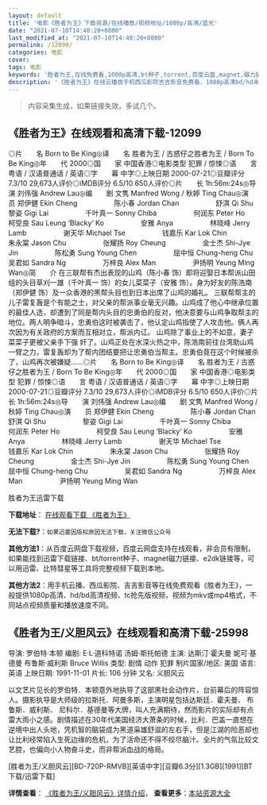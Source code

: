 ```yaml
---
layout: default
title: '电影《胜者为王》下载资源/在线播放/视频地址/1080p/高清/蓝光'
date: "2021-07-10T14:40:20+0800"
last_modified_at: "2021-07-10T14:40:20+0800"
permalink: /12099/
categories: 电影
cover:
tags: 电影
keywords: '胜者为王,在线免费看,1080p高清,bt种子,torrent,百度云盘,magnet,磁力链,迅雷下载资源'
description: '《胜者为王》在线云播放手机西瓜影院吉吉影音免费看，1080p高清bd/hd未删减完整版和tc抢先枪版，mkv/mp4格式，附带bt/torrent种子、magnet/磁力链、百度云盘、网盘资源迅雷下载链接'
---
```


>内容采集生成，如果链接失效，多试几个。


## 《胜者为王》在线观看和高清下载-12099

◎片　　名 Born to Be King◎译　　名 胜者为王 / 古惑仔之胜者为王 / Born To Be King◎年　　代 2000◎国　　家 中国香港◎电影类型 犯罪 / 惊悚◎语　　言 粤语 / 汉语普通话 / 英语◎字　　幕 中字◎上映日期 2000-07-21◎豆瓣评分 7.3/10 29,673人评价◎iMDB评分 6.5/10 650人评价◎片　　长 1h:56m:24s◎导　　演 刘伟强 Andrew Lau◎编　　剧 文隽 Manfred Wong / 秋婷 Ting Chau◎演　　员 郑伊健 Ekin Cheng　　　　　 陈小春 Jordan Chan　　　　　 舒淇 Qi Shu　　　　　 黎姿 Gigi Lai　　　　　 千叶真一 Sonny Chiba　　　　　 何润东 Peter Ho　　　　　 柯受良 Sau Leung ‘Blacky‘ Ko　　　　　 安雅 Anya　　　　　 林晓峰 Jerry Lamb　　　　　 谢天华 Michael Tse　　　　　 钱嘉乐 Kar Lok Chin　　　　　 朱永棠 Jason Chu　　　　　 张耀扬 Roy Cheung　　　　　 金士杰 Shi-Jye Jin　　　　　 陈松勇 Sung Young Chen　　　　　 屈中恒 Chung-heng Chu　　　　　 吴君如 Sandra Ng　　　　　 万梓良 Alex Man　　　　　 尹扬明 Yeung Ming Wan◎简　　介 在三联帮有杰出表现的山鸡（陈小春 饰）即将迎娶日本帮派山田组的头目草刈一雄（千叶真一 饰）的女儿菜菜子（安雅 饰）。身为好友的陈浩南（郑伊健 饰）及一众香港的黑帮头目也到日本出席了山鸡的婚礼。 三联帮帮主的儿子雷复轰是个有能之士，对父亲的帮派事业毫无兴趣。山鸡成了他心中继承位置的最佳人选，却遭到了同是帮内头目的忠勇伯的反对，他决意要与山鸡争取帮主的地位。两人明争暗斗，忠勇伯这时被袭击了，他认定山鸡指使了人攻击他。俩人再次因为有关政府的方案而互相对立，帮派内讧。 山鸡除了事业上的不如意，妻子菜菜子更被父亲手下强 奸了。山鸡正处在水深火热之中，陈浩南前往台湾助山鸡一臂之力，雷复轰却为了帮内团结要把让忠勇伯当帮主。忠勇伯竟在这个时候被杀了，山鸡再次被嫌疑……◎片　　名 Born to Be King◎译　　名 胜者为王 / 古惑仔之胜者为王 / Born To Be King◎年　　代 2000◎国　　家 中国香港◎电影类型 犯罪 / 惊悚◎语　　言 粤语 / 汉语普通话 / 英语◎字　　幕 中字◎上映日期 2000-07-21◎豆瓣评分 7.3/10 29,673人评价◎iMDB评分 6.5/10 650人评价◎片　　长 1h:56m:24s◎导　　演 刘伟强 Andrew Lau◎编　　剧 文隽 Manfred Wong / 秋婷 Ting Chau◎演　　员 郑伊健 Ekin Cheng　　　　　 陈小春 Jordan Chan　　　　　 舒淇 Qi Shu　　　　　 黎姿 Gigi Lai　　　　　 千叶真一 Sonny Chiba　　　　　 何润东 Peter Ho　　　　　 柯受良 Sau Leung ‘Blacky‘ Ko　　　　　 安雅 Anya　　　　　 林晓峰 Jerry Lamb　　　　　 谢天华 Michael Tse　　　　　 钱嘉乐 Kar Lok Chin　　　　　 朱永棠 Jason Chu　　　　　 张耀扬 Roy Cheung　　　　　 金士杰 Shi-Jye Jin　　　　　 陈松勇 Sung Young Chen　　　　　 屈中恒 Chung-heng Chu　　　　　 吴君如 Sandra Ng　　　　　 万梓良 Alex Man　　　　　 尹扬明 Yeung Ming Wan


胜者为王迅雷下载

**下载地址**： [在线观看下载 《胜者为王》](https://www.993dy.com//vod-detail-id-35281.html) 


**无法下载?**：`如果迅雷因版权原因无法下载，关注微信公众号 `

**其他方法1**：从百度云网盘下载视频，百度云网盘支持在线观看，非会员有限制，如果能找到迅雷下载链接、bt/torrent种子、magnet磁力链接、e2dk链接等，可以用迅雷、比特彗星等工具将完整视频下载到本地。

**其他方法2**：用手机云播、西瓜影院、吉吉影音等在线免费观看《胜者为王》，一般提供1080p高清、hd/bd高清视频、tc抢先版视频，视频为mkv或mp4格式，不同站点视频质量和播放速度不同。


## 《胜者为王/义胆风云》在线观看和高清下载-25998

导演: 罗伯特·本顿 编剧: E·L·道科特诺 汤姆·斯托帕德 主演: 达斯汀·霍夫曼 妮可·基德曼 布鲁斯·威利斯 Bruce Willis 类型: 剧情 动作 犯罪 制片国家/地区: 美国 语言: 英语 上映日期: 1991-11-01 片长: 106 分钟 又名: 义胆风云

以文艺片见长的罗伯特．本顿意外地执导了这部黑社会动作片，台前幕后的阵容惊人。摄影执导是大师级的拉斯托．阿曼多斯，主演明星包括达斯廷．霍夫曼、 布鲁斯．威利斯、 尼科尔．基德曼等大牌，叫人充满期待，然而影片的实际却有点雷大雨小之感。剧情描述在30年代美国经济大萧条的时候，比利．巴盖一直想在逆境中出人头地，凭机智的脑袋成为黑道枭雄舒滋的左右手，但是江湖的险恶却也让比利经常陷入生死边缘的危机，为了活命还不得不绞尽脑汁。全片的气氛比较文艺腔，也偏向小人物奋斗史，而非帮派血战的格局。


[胜者为王/义胆风云][BD-720P-RMVB][英语中字][豆瓣6.3分][1.3GB][1991][BT下载/迅雷下载]

**详情查看**： [《胜者为王/义胆风云》详情介绍](/movie/25998/)， **查看更多**：[本站资源大全](/movie/t/all/)

